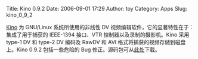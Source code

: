 Title: Kino 0.9.2
Date: 2006-09-01 17:29
Author: toy
Category: Apps
Slug: kino_0_9_2

[Kino](http://www.kinodv.org) 为 GNU/Linux 系统所使用的非线性 DV
视频编辑软件，它的显著特性在于：集成了用于捕获的 IEEE-1394 接口、VTR
控制器以及录制的摄影机。Kino 采用 type-1 DV 和 type-2 DV 编码及 RawDV 和
AVI 格式将捕获的视频存储到磁盘上。Kino 0.9.2 包括一些危险的 Bug
修正。源码包可从[此处](http://prdownloads.sourceforge.net/kino/kino-0.9.2.tar.gz?download)下载。
